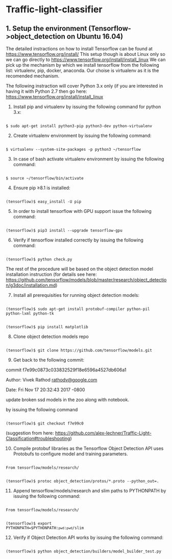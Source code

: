 # Traffic-light-classifier


## 1. Setup the environment (Tensorflow->object_detection on Ubuntu 16.04)

The detailed instractions on how to install Tensorflow can be found at https://www.tensorflow.org/install/
This setup though is about Linux only so we can go directly to https://www.tensorflow.org/install/install_linux
We can pick up the mechanism by which we install tensorflow from the following list: virtualenv, pip, docker, anaconda.
Our choise is virtualenv as it is the recomended mechanism. 

The following instraction will cover Python 3.x only (if you are interested in having it with Python 2.7 then go here: https://www.tensorflow.org/install/install_linux

1) Install pip and virtualenv by issuing the following command for python 3.x:

<code>
$ sudo apt-get install python3-pip python3-dev python-virtualenv
</code>

2) Create virtualenv environment by issuing the following command:

<code>
$ virtualenv --system-site-packages -p python3 ~/tensorflow
</code>

3) In case of bash activate virtualenv environment by issuing the following command:

<code>
$ source ~/tensorflow/bin/activate
</code>

4) Ensure pip ≥8.1 is installed:

<code>
(tensorflow)$ easy_install -U pip
</code>

5) In order to install tensorflow with GPU support issue the following command:

<code>
(tensorflow)$ pip3 install --upgrade tensorflow-gpu
</code>

6) Verify if tensorflow installed correctly by issuing the following command:

<code>
(tensorflow)$ python check.py
</code>

The rest of the procedure will be based on the object detection model installation instruction (for details see here: https://github.com/tensorflow/models/blob/master/research/object_detection/g3doc/installation.md)

7) Install all prerequisities for running object detection models: 

<code>
(tensorflow)$ sudo apt-get install protobuf-compiler python-pil python-lxml python-tk

(tensorflow)$ pip install matplotlib
</code>

8) Clone object detection models repo

<code>
(tensorflow)$ git clone https://github.com/tensorflow/models.git
</code>

9) Get back to the following commit:

commit f7e99c0873c033832529f18e6596a4527db606a1

Author: Vivek Rathod <rathodv@google.com>

Date:   Fri Nov 17 20:32:43 2017 -0800

update broken ssd models in the zoo along with notebook.

by issuing the following command

<code> 
(tensorflow)$ git checkout f7e99c0
</code>

(suggestion from here: https://github.com/alex-lechner/Traffic-Light-Classification#troubleshooting)

10) Compile protobuf libraries as the Tensorflow Object Detection API uses Protobufs to configure model and training 
parameters.

<code>
From tensorflow/models/research/

(tensorflow)$ protoc object_detection/protos/*.proto --python_out=.
</code>

11) Append tensorflow/models/research and slim paths to PYTHONPATH by issuing the following command: 

<code>
From tensorflow/models/research/

(tensorflow)$ export PYTHONPATH=$PYTHONPATH:`pwd`:`pwd`/slim
</code>

12) Verify if Object Detection API works by issuing the following command:

<code>
(tensorflow)$ python object_detection/builders/model_builder_test.py
</code>

